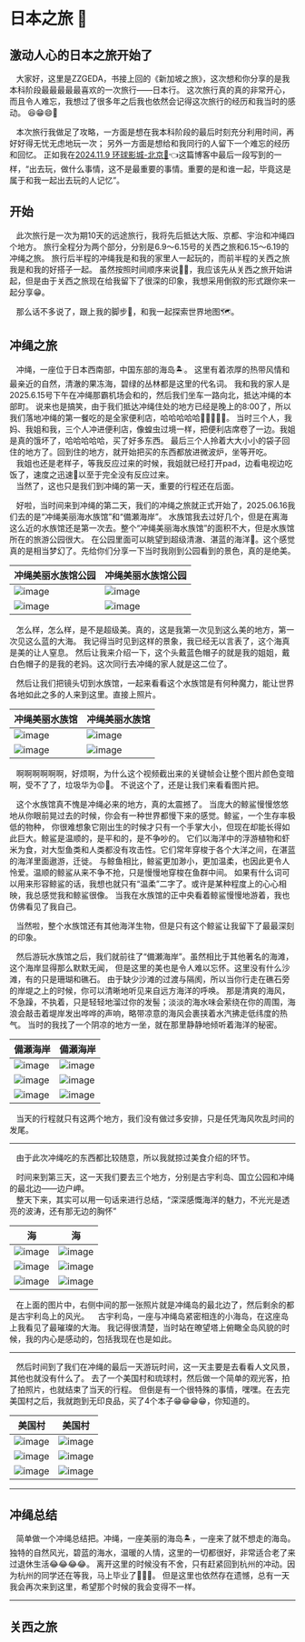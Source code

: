 # 日本之旅 🌸

## 激动人心的日本之旅开始了 

&nbsp;&nbsp; 大家好，这里是ZZGEDA，书接上回的《新加坡之旅》，这次想和你分享的是我本科阶段最最最最最喜欢的一次旅行——日本行。
这次旅行真的真的非常开心，而且令人难忘，我想过了很多年之后我也依然会记得这次旅行的经历和我当时的感动。 😆😁😄🥹  

&nbsp;&nbsp; 本次旅行我做足了攻略，一方面是想在我本科阶段的最后时刻充分利用时间，再好好得无忧无虑地玩一次；
另外一方面是想给和我同行的人留下一个难忘的经历和回忆。
正如我在[2024.11.9 环球影城-北京🎠](/2024/11/1109.md)👈这篇博客中最后一段写到的一样，“出去玩，做什么事情，这不是最重要的事情。重要的是和谁一起，毕竟这是属于和我一起出去玩的人记忆”。  


## 开始
&nbsp;&nbsp; 此次旅行是一次为期10天的远途旅行，我将先后抵达大阪、京都、宇治和冲绳四个地方。
旅行全程分为两个部分，分别是6.9～6.15号的关西之旅和6.15～6.19的冲绳之旅。
旅行后半程的冲绳我是和我的家里人一起玩的，而前半程的关西之旅我是和我的好搭子一起。
虽然按照时间顺序来说🤔🤔，我应该先从关西之旅开始讲起，但是由于关西之旅现在给我留下了很深的印象，我想采用倒叙的形式跟你来一起分享😁。  

&nbsp;&nbsp; 那么话不多说了，跟上我的脚步👣，和我一起探索世界地图🗺️。

## 冲绳之旅
&nbsp;&nbsp; 冲绳，一座位于日本西南部，中国东部的海岛🏝️。
这里有着浓厚的热带风情和最亲近的自然，清澈的果冻海，碧绿的丛林都是这里的代名词。
我和我的家人是2025.6.15号下午在冲绳那霸机场会和的，然后我们坐车一路向北，抵达冲绳的本部町。
说来也是搞笑，由于我们抵达冲绳住处的地方已经是晚上的8:00了，所以我们落地冲绳的第一餐吃的是全家便利店，哈哈哈哈哈🤣🤣🤣🤣🤣。
当时三个人，我妈、我姐和我，三个人冲进便利店，像蝗虫过境一样，把便利店席卷了一边。我姐是真的饿坏了，哈哈哈哈哈，买了好多东西。
最后三个人拎着大大小小的袋子回住的地方了。回到住的地方，就开始把买的东西都放进微波炉，坐等开吃。   
&nbsp;&nbsp; 我姐也还是老样子，等我反应过来的时候，我姐就已经打开pad，边看电视边吃饭了，速度之迅速💨以至于完全没有反应过来。  
&nbsp;&nbsp; 当然了，这也只是我们到冲绳的第一天，重要的行程还在后面。    

&nbsp;&nbsp; 好啦，当时间来到冲绳的第二天，我们的冲绳之旅就正式开始了，2025.06.16我们去的是“冲绳美丽海水族馆”和“備瀬海岸”。
水族馆我去过好几个，但是在离海这么近的水族馆还是第一次去。整个“冲绳美丽海水族馆”的面积不大，但是水族馆所在的旅游公园很大。
在公园里面可以眺望到超级清澈、湛蓝的海洋🌊。这个感觉真的是相当梦幻了。先给你们分享一下当时我刚到公园看到的景色，真的是绝美。   


| 冲绳美丽水族馆公园                                                                    | 冲绳美丽水族馆公园                                                                    |
|------------------------------------------------------------------------------|------------------------------------------------------------------------------|
| ![image](../../ZZGEDA/ggMemory/Okinawa/0b630a2158b800bfe52e2735ba89c502.jpg) | ![image](../../ZZGEDA/ggMemory/Okinawa/486a36a188909ef521a56544c0dd690d.jpg) |
| ![image](../../ZZGEDA/ggMemory/Okinawa/7e1e65667a6f503ea32b1a00f7eb76e6.jpg) | ![image](../../ZZGEDA/ggMemory/Okinawa/bd5d248ee467f143f0d343e7e59d8cbc.jpg) |

&nbsp;&nbsp; 怎么样，怎么样，是不是超级美。真的，这是我第一次见到这么美的地方，第一次见这么蓝的大海。
我记得当时见到这样的景象，我已经无以言表了，这个海真是美的让人窒息。
然后让我来介绍一下，这个头戴蓝色帽子的就是我的姐姐，戴白色帽子的是我的老妈。这次同行去冲绳的家人就是这二位了。   

&nbsp;&nbsp; 然后让我们把镜头切到水族馆，一起来看看这个水族馆是有何种魔力，能让世界各地如此之多的人来到这里。直接上照片。

| 冲绳美丽水族馆                                                                      | 冲绳美丽水族馆                                                                    |
|------------------------------------------------------------------------------|----------------------------------------------------------------------------|
| ![image](../../ZZGEDA/ggMemory/Okinawa/f1dba376834c0e4852e7f17fab3b4acb.jpg) | ![image](../../ZZGEDA/ggMemory/Okinawa/e6b1cc24140564421aeab1528fbca855.jpg) |
| ![image](../../ZZGEDA/ggMemory/Okinawa/ef59072147c5ea9014c81b5f0f3346cf.jpg) | ![image](../../ZZGEDA/ggMemory/Okinawa/d1f8bf101326f3375298c325a6182c6f.jpg) |

&nbsp;&nbsp;  啊啊啊啊啊啊，好烦啊，为什么这个视频截出来的关键帧会让整个图片颜色变暗啊，受不了了，垃圾华为😡🤬。
不说这个了，还是让我们来看看图片把。

&nbsp;&nbsp;  这个水族馆真不愧是冲绳必来的地方，真的太震撼了。
当庞大的鲸鲨慢慢悠悠地从你眼前晃过去的时候，你会有一种世界都慢下来的感觉。鲸鲨，一个生存率极低的物种，
你很难想象它刚出生的时候才只有一个手掌大小，但现在却能长得如此巨大。鲸鲨是温顺的，是平和的，是不争吵的。
它们以海洋中的浮游植物和虾米为食，对大型鱼类和人类都没有攻击性。它们常年穿梭于各个大洋之间，在湛蓝的海洋里面遨游，迁徙。 
与鲸鱼相比，鲸鲨更加渺小，更加温柔，也因此更令人怜爱。温顺的鲸鲨从来不争不抢，只是慢慢地穿梭在鱼群中间。
如果有什么词可以用来形容鲸鲨的话，我想也就只有“温柔”二字了。或许是某种程度上的心心相映，我总感觉我和鲸鲨很像。
当我在水族馆的正中央看着鲸鲨慢慢地游着，我也仿佛看见了我自己。   

&nbsp;&nbsp; 当然啦，整个水族馆还有其他海洋生物，但是只有这个鲸鲨让我留下了最最深刻的印象。 

&nbsp;&nbsp; 然后游玩水族馆之后，我们就前往了“備瀬海岸”。虽然相比于其他著名的海滩，这个海岸显得那么默默无闻，
但是这里的美也是令人难以忘怀。这里没有什么沙滩，有的只是珊瑚和礁石。
由于缺少沙滩的过渡与隔阂，所以当你行走在礁石旁的岸堤之上的时候，你可以清晰地听见来自远方海洋的呼唤。
那是清爽的海风，不急躁，不执着，只是轻轻地溜过你的发髻；淡淡的海水味会萦绕在你的周围，海浪会敲击着堤岸发出哗哗的声响，略带凉意的海风会裹挟着水汽拂走低纬度的热气。
当时的我找了一个阴凉的地方一坐，就在那里静静地倾听着海洋的秘密。   

| 備瀬海岸                                                                      | 備瀬海岸                                                                    |
|------------------------------------------------------------------------------|----------------------------------------------------------------------------|
| ![image](../../ZZGEDA/ggMemory/Okinawa/ca7adcf62fce240068ab32ffc1d388a6.jpg) | ![image](../../ZZGEDA/ggMemory/Okinawa/bae7b99a3e19943a62f37dc5331ac6a2.jpg) |
| ![image](../../ZZGEDA/ggMemory/Okinawa/dc3059461b0edd609a75bb31091ea22c.jpg) | ![image](../../ZZGEDA/ggMemory/Okinawa/d035f91e7939083f9f781031de5bc80a.jpg) |
| ![image](../../ZZGEDA/ggMemory/Okinawa/3293da779ff7eef09c50c98831a3c4cb.jpg) | ![image](../../ZZGEDA/ggMemory/Okinawa/23fc87705d82db07911d15ad826af589.jpg) |  

&nbsp;&nbsp; 当天的行程就只有这两个地方，我们没有做过多安排，只是任凭海风吹乱时间的发尾。


---- 

&nbsp;&nbsp; 由于此次冲绳吃的东西都比较随意，所以我就掠过美食介绍的环节。   

&nbsp;&nbsp; 时间来到第三天，这一天我们要去三个地方，分别是古宇利岛、国立公园和冲绳的最北边——边户岬。    
&nbsp;&nbsp; 整天下来，其实可以用一句话来进行总结，“深深感慨海洋的魅力，不光光是透亮的波涛，还有那无边的胸怀” 

| 海                                                                            | 海                                                                    |
|------------------------------------------------------------------------------|----------------------------------------------------------------------------|
| ![image](../../ZZGEDA/ggMemory/Okinawa/f18fe356785dce03deebacfbe9d21812.jpg) | ![image](../../ZZGEDA/ggMemory/Okinawa/65e0f867065a455c214c119761e056aa.jpg) |
| ![image](../../ZZGEDA/ggMemory/Okinawa/bcd4218540e366f4c296efd2bd6ecdc4.jpg) | ![image](../../ZZGEDA/ggMemory/Okinawa/363a6d603251c223c3b33e72bbc02ccb.jpg) |
| ![image](../../ZZGEDA/ggMemory/Okinawa/a3df026130fb15c74f099422b8879276.jpg) | ![image](../../ZZGEDA/ggMemory/Okinawa/90fe7b3c61e1ade034a6dcda909fa30c.jpg) |  

&nbsp;&nbsp; 在上面的图片中，右侧中间的那一张照片就是冲绳岛的最北边了，然后剩余的都是古宇利岛上的风光。
&nbsp;&nbsp; 古宇利岛，一座与冲绳岛紧密相连的小海岛，在这座岛上我看见了最璀璨的大海。
我记得很清楚，当时站在暸望塔上俯瞰全岛风貌的时候，我的内心是感动的，包括我现在也是如此。


--- 
&nbsp;&nbsp; 然后时间到了我们在冲绳的最后一天游玩时间，这一天主要是去看看人文风景，其他也就没有什么了。
去了一个美国村和琉球村，然后做一个简单的观光客，拍了拍照片，也就结束了当天的行程。
但倒是有一个很特殊的事情，嘿嘿。在去完美国村之后，我就跑到无印良品，买了4个本子😁😁😁😁，你知道的。



| 美国村                                                                          | 美国村                                                                          |
|------------------------------------------------------------------------------|------------------------------------------------------------------------------|
| ![image](../../ZZGEDA/ggMemory/Okinawa/a2d0dbea4e3c3b2d31300240a9fe9ce4.jpg) | ![image](../../ZZGEDA/ggMemory/Okinawa/65d5097cc313640fae0af98cae753a6c.jpg) |
| ![image](../../ZZGEDA/ggMemory/Okinawa/751810e18253a23211197ae8bc9fb21f.jpg) | ![image](../../ZZGEDA/ggMemory/Okinawa/ed28c5c2b536ee2191a1bdc61d97e7a9.jpg) |
| ![image](../../ZZGEDA/ggMemory/Okinawa/f3b80bef0fd75bc724a29a1ca94a47ef.jpg) | ![image](../../ZZGEDA/ggMemory/Okinawa/3f904cd9fe671977d27d773e0406207d.jpg) |  

----
## 冲绳总结
&nbsp;&nbsp; 简单做一个冲绳总结把。冲绳，一座美丽的海岛🏝️，一座来了就不想走的海岛。
独特的自然风光，碧蓝的海水，温暖的人情，这里的一切都很好，非常适合老了来过退休生活😂😂😂😂。
离开这里的时候没有不舍，只有赶紧回到杭州的冲动。因为杭州的同学还在等我，马上毕业了🥹🥲😭。
但是这里也依然存在遗憾，总有一天我会再次来到这里，希望那个时候的我会变得不一样。

---- 
## 关西之旅
&nbsp;&nbsp; 





